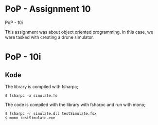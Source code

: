 # PoP - Assignment 10
PoP - 10i

This assignment was about object oriented programming. In this case, we were tasked with creating a drone simulator.

# PoP - 10i


## Kode

The library is compiled with fsharpc;

	$ fsharpc -a simulate.fs


The code is compiled with the library with fsharpc and run with mono;

	$ fsharpc -r simulate.dll testSimulate.fsx
	$ mono testSimulate.exe
